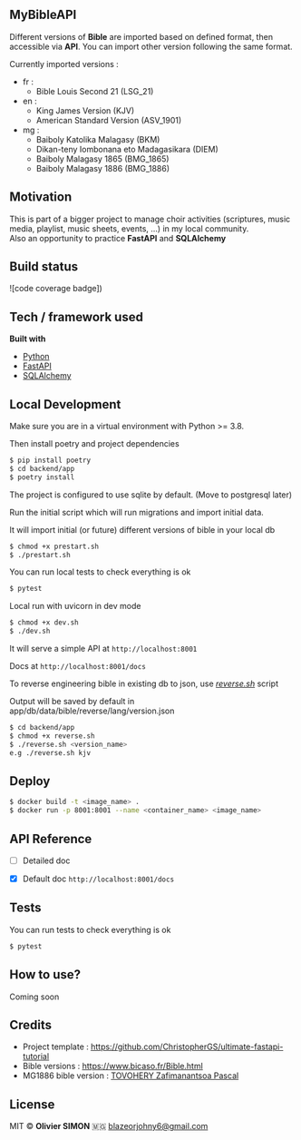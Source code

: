 ## MyBibleAPI

Different versions of **Bible** are imported based on defined format, then accessible via **API**.
You can import other version following the same format.

Currently imported versions :
- fr : 
    - Bible Louis Second 21 (LSG_21)
- en : 
    - King James Version (KJV)
    - American Standard Version (ASV_1901)
- mg : 
    - Baiboly Katolika Malagasy (BKM)
    - Dikan-teny Iombonana eto Madagasikara (DIEM)
    - Baiboly Malagasy 1865 (BMG_1865)
    - Baiboly Malagasy 1886 (BMG_1886)

## Motivation

This is part of a bigger project to manage choir activities (scriptures, music media, playlist, music sheets, events, ...) in my local community. <br>
Also an opportunity to practice **FastAPI** and **SQLAlchemy**

## Build status

![code coverage badge])


## Tech / framework used

<b>Built with</b>
- [Python](https://www.python.org/)
- [FastAPI](https://fastapi.tiangolo.com/)
- [SQLAlchemy](https://www.sqlalchemy.org/)


## Local Development

Make sure you are in a virtual environment with Python >= 3.8. 

Then install poetry and project dependencies
```bash
$ pip install poetry
$ cd backend/app
$ poetry install
```

The project is configured to use sqlite by default.
(Move to postgresql later)

Run the initial script which will run migrations and import initial data.

It will import initial (or future) different versions of bible in your local db

```bash
$ chmod +x prestart.sh
$ ./prestart.sh
```

You can run local tests to check everything is ok
```bash
$ pytest
```

Local run with uvicorn in dev mode
```bash
$ chmod +x dev.sh
$ ./dev.sh
```

It will serve a simple API at `http://localhost:8001`

Docs at `http://localhost:8001/docs`

To reverse engineering bible in existing db to json, use <ins></ind></in>*reverse.sh*</ins> script

Output will be saved by default in app/db/data/bible/reverse/lang/version.json

```bash
$ cd backend/app
$ chmod +x reverse.sh
$ ./reverse.sh <version_name>
e.g ./reverse.sh kjv
```

## Deploy

```bash
$ docker build -t <image_name> .
$ docker run -p 8001:8001 --name <container_name> <image_name>
```

## API Reference

- [ ] Detailed doc 
- [x] Default doc  `http://localhost:8001/docs`


## Tests

You can run tests to check everything is ok
```bash
$ pytest
```

## How to use?

Coming soon

## Credits

- Project template : <ins>https://github.com/ChristopherGS/ultimate-fastapi-tutorial</ins>
- Bible versions :  <ins>https://www.bicaso.fr/Bible.html</ins>
- MG1886 bible version : <ins>TOVOHERY Zafimanantsoa Pascal</ins>


## License
MIT © <b>Olivier SIMON</b> 🇲🇬 [blazeorjohny6\@gmail.com](mailto:blazeorjohny6@gmail.com)